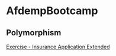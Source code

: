 # AfdempBootcamp

## Polymorphism

[Exercise - Insurance Application Extended](/Polymorphism/InsuranceAppExtended)





